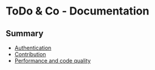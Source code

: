 # ToDo & Co - Documentation

## Summary

* [Authentication](authentication.md)
* [Contribution](contribute.md)
* [Performance and code quality](audit.md)